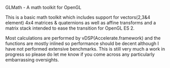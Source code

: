 GLMath - A math toolkit for OpenGL

This is a basic math toolkit which includes support for vectors(2,3&4 element) 4x4 matrices & quaternions as well as affine transforms and a matrix stack intended to ease the transition for OpenGL ES 2.

Most calculations are performed by vDSP(Accelerate.framework) and the functions are mostly inlined so performance should be decent although I have not performed extensive benchmarks.
This is still very much a work in progress so please do let me know if you come across any particularly embarrassing oversights.